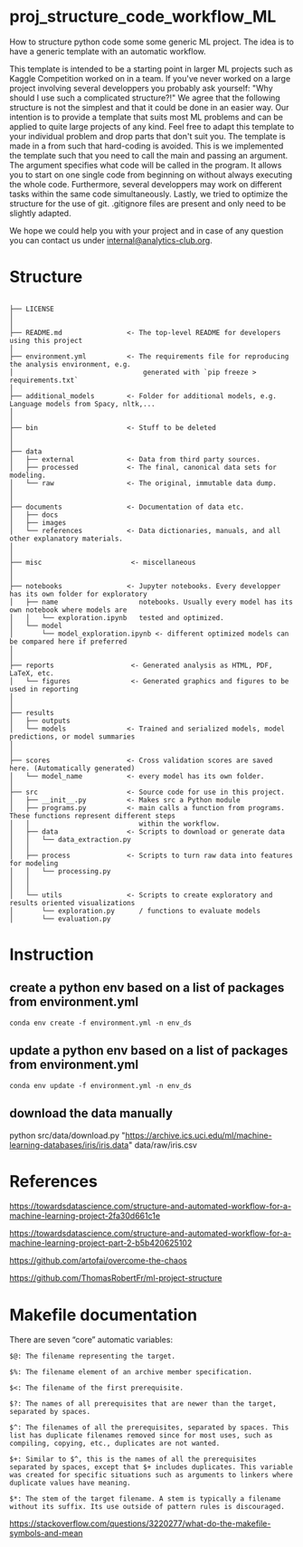 # proj_structure_code_workflow_ML
How to structure python code some some generic ML project. The idea is to have a generic template with an automatic workflow.

This template is intended to be a starting point in larger ML projects such as Kaggle Competition worked on in a team.
If you've never worked on a large project involving several developpers you probably ask yourself:
"Why should I use such a complicated structure?!"
We agree that the following structure is not the simplest and that it could be done in an easier way. Our intention
is to provide a template that suits most ML problems and can be applied to quite large projects of any kind. Feel free to
adapt this template to your individual problem and drop parts that don't suit you.
The template is made in a from such that hard-coding is avoided. This is we implemented the template such that you need to call
the main and passing an argument. The argument specifies what code will be called in the program. It allows you to start on one single
code from beginning on without always executing the whole code. Furthermore, several developpers may work on different tasks within the
same code simultaneously.
Lastly, we tried to optimize the structure for the use of git. .gitignore files are present and only need to be slightly adapted.

We hope we could help you with your project and in case of any question you can contact us under internal@analytics-club.org.


# Structure

```

├── LICENSE
│
│
├── README.md                <- The top-level README for developers using this project
│
├── environment.yml          <- The requirements file for reproducing the analysis environment, e.g.
│                                generated with `pip freeze > requirements.txt`
│
├── additional_models        <- Folder for additional models, e.g. Language models from Spacy, nltk,...
│
│
├── bin                      <- Stuff to be deleted
│
│
├── data
│   ├── external             <- Data from third party sources.
│   ├── processed            <- The final, canonical data sets for modeling.
│   └── raw                  <- The original, immutable data dump.
│
│
├── documents                <- Documentation of data etc.
│   ├── docs
│   ├── images
│   └── references           <- Data dictionaries, manuals, and all other explanatory materials.
│
│
├── misc                      <- miscellaneous
│
│
├── notebooks                <- Jupyter notebooks. Every developper has its own folder for exploratory
│   ├── name                    notebooks. Usually every model has its own notebook where models are
│   │   └── exploration.ipynb   tested and optimized.
│   └── model
│       └── model_exploration.ipynb <- different optimized models can be compared here if preferred    
│
│
├── reports                   <- Generated analysis as HTML, PDF, LaTeX, etc.
│   └── figures               <- Generated graphics and figures to be used in reporting
│
│
├── results
│   ├── outputs
│   └── models               <- Trained and serialized models, model predictions, or model summaries
│
│
├── scores                   <- Cross validation scores are saved here. (Automatically generated)
│   └── model_name           <- every model has its own folder. 
│
├── src                      <- Source code for use in this project.
│   ├── __init__.py          <- Makes src a Python module
│   ├── programs.py          <- main calls a function from programs. These functions represent different steps
│   │                           within the workflow.
│   ├── data                 <- Scripts to download or generate data
│   │   └── data_extraction.py
│   │
│   ├── process              <- Scripts to turn raw data into features for modeling
│   │   └── processing.py
│   │
│   │
│   └── utils                <- Scripts to create exploratory and results oriented visualizations
│       └── exploration.py      / functions to evaluate models
│       └── evaluation.py

```

# Instruction
## create a python env based on a list of packages from environment.yml
```conda env create -f environment.yml -n env_ds```

## update a python env based on a list of packages from environment.yml
```conda env update -f environment.yml -n env_ds```

## download the data manually
python src/data/download.py "https://archive.ics.uci.edu/ml/machine-learning-databases/iris/iris.data" data/raw/iris.csv


# References
https://towardsdatascience.com/structure-and-automated-workflow-for-a-machine-learning-project-2fa30d661c1e

https://towardsdatascience.com/structure-and-automated-workflow-for-a-machine-learning-project-part-2-b5b420625102  

https://github.com/artofai/overcome-the-chaos

https://github.com/ThomasRobertFr/ml-project-structure

# Makefile documentation

There are seven “core” automatic variables:

    $@: The filename representing the target.

    $%: The filename element of an archive member specification.

    $<: The filename of the first prerequisite.

    $?: The names of all prerequisites that are newer than the target, separated by spaces.

    $^: The filenames of all the prerequisites, separated by spaces. This list has duplicate filenames removed since for most uses, such as compiling, copying, etc., duplicates are not wanted.

    $+: Similar to $^, this is the names of all the prerequisites separated by spaces, except that $+ includes duplicates. This variable was created for specific situations such as arguments to linkers where duplicate values have meaning.

    $*: The stem of the target filename. A stem is typically a filename without its suffix. Its use outside of pattern rules is discouraged.

https://stackoverflow.com/questions/3220277/what-do-the-makefile-symbols-and-mean

